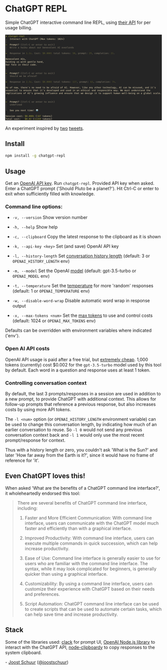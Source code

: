 # ChatGPT REPL

Simple ChatGPT interactive command line REPL, using [their API](https://platform.openai.com/docs/guides/chat) for per usage billing.

<p align="center">
  <img src="https://github.com/jschuur/chatgpt-repl/blob/main/screenshot.png?raw=true" alt="Screenshot of the chatgpt-repl shell command in action, replying with a reassuring haiku to the prompt 'write a haiku about benevolent AI overlords'">
</p>

An experiment inspired by [two](https://twitter.com/sandbags/status/1631933273487048704) [tweets](https://twitter.com/joostschuur/status/1631948339599093763).

## Install

```bash
npm install -g chatgpt-repl
```

## Usage

Get an [OpenAI API key](https://platform.openai.com/account/api-keys). Run `chatgpt-repl`. Provided API key when asked. Enter a ChatGPT prompt ('Should Pluto be a planet?'). Hit Ctrl-C or enter to exit when sufficiently filled with knowledge.

### Command line options:

- `-v, --version` Show version number
- `-h, --help` Show help

- `-c, --clipboard` Copy the latest response to the clipboard as it is shown
- `-k, --api-key <key>` Set (and save) OpenAI API key
- `-l, --history-length` Set [conversation history length](#controlling-conversation-context) (default: 3 or `OPENAI_HISTORY_LENGTH` env)
- `-m, --model` <model> Set the OpenAI [model](https://platform.openai.com/docs/api-reference/chat/create#chat/create-model) (default: gpt-3.5-turbo or `OPENAI_MODEL` env)
- `-t, --temperature` <num> Set the [temperature](https://platform.openai.com/docs/quickstart/adjust-your-settings) for more 'random' responses (default: 1 or `OPENAI_TEMPERATURE` env)
- `-w, --disable-word-wrap` Disable automatic word wrap in response output
- `-x, --max-tokens <num>` Set the [max tokens](https://platform.openai.com/docs/guides/chat/managing-tokens) to use and control costs (default: 1024 or `OPENAI_MAX_TOKENS` env)

Defaults can be overridden with environment variables where indicated ('env').

### Open AI API costs

OpenAI API usage is paid after a free trial, but [extremely cheap](https://openai.com/pricing). 1,000 tokens (currently) cost $0.002 for the `gpt-3.5-turbo` model used by this tool by default. Each word in a question and response uses at least 1 token.

### Controlling conversation context

By default, the last 3 prompts/responses in a session are used in addition to a new prompt, to provide ChatGPT with additional context. This allows for follow-up prompts that reference a previous response, but also increases costs by using more API tokens.

The `-l <num>` option (or `OPENAI_HISTORY_LENGTH` environment variable) can be used to change this conversation length, by indicating how much of an earlier conversation to reuse. So `-l 0` would not send any previous conversation context back and `-l 1` would only use the most recent prompt/response for context.

Thus with a history length or zero, you couldn't ask 'What is the Sun?' and later 'How far away from the Earth is it?', since it would have no frame of reference for 'it'.

## Even ChatGPT loves this!

When asked 'What are the benefits of a ChatGPT command line interface?', it wholeheartedly endorsed this tool:

> There are several benefits of ChatGPT command line interface, including:
>
> 1.  Faster and More Efficient Communication: With command line interface, users can communicate with the ChatGPT model much faster and efficiently than with a graphical interface.
>
> 2.  Improved Productivity: With command line interface, users can execute multiple commands in quick succession, which can help increase productivity.
>
> 3.  Ease of Use: Command line interface is generally easier to use for users who are familiar with the command line interface. The syntax, while it may look complicated for beginners, is generally quicker than using a graphical interface.
>
> 4.  Customizability: By using a command line interface, users can customize their experience with ChatGPT based on their needs and preferences.
>
> 5.  Script Automation: ChatGPT command line interface can be used to create scripts that can be used to automate certain tasks, which can help save time and increase productivity.

## Stack

Some of the libraries used: [clack](https://github.com/natemoo-re/clack/) for prompt UI, [OpenAI Node.js library](https://github.com/openai/openai-node) to interact with the ChatGPT API, [node-clipboardy](https://www.npmjs.com/package/node-clipboardy) to copy responses to the system clipboard.

\- [Joost Schuur](https://joostschuur.com) ([@joostschuur](https://twitter.com/joostschuur))
